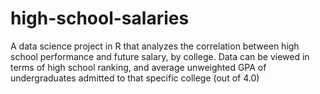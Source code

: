# high-school-salaries
A data science project in R that analyzes the correlation between high school performance and future salary, by college.
Data can be viewed in terms of high school ranking, and average unweighted GPA of undergraduates admitted to that specific college (out of 4.0)
